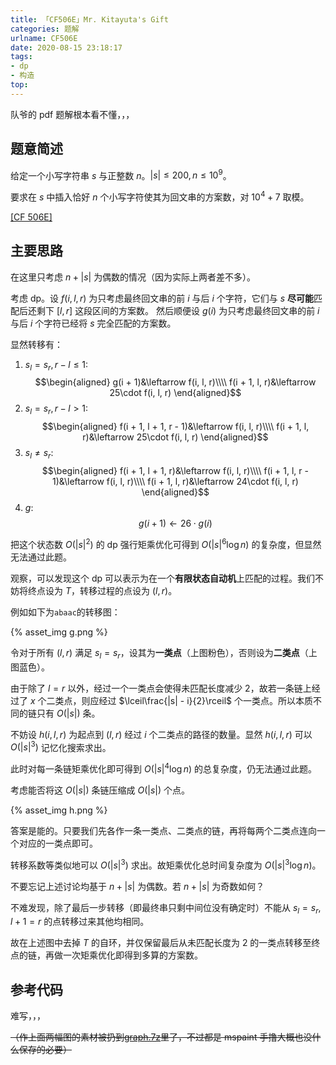 ```yaml
---
title: 「CF506E」Mr. Kitayuta's Gift
categories: 题解
urlname: CF506E
date: 2020-08-15 23:18:17
tags:
- dp
- 构造
top:
---
```


队爷的 pdf 题解根本看不懂，，，

## 题意简述

给定一个小写字符串 $s$ 与正整数 $n$。$|s|\le 200, n\le 10^9$。

要求在 $s$ 中插入恰好 $n$ 个小写字符使其为回文串的方案数，对 $10^4 + 7$ 取模。

[[CF 506E]](https://codeforces.com/problemset/problem/506/E)

<!-- more -->

## 主要思路

在这里只考虑 $n + |s|$ 为偶数的情况（因为实际上两者差不多）。

考虑 dp。设 $f(i, l, r)$ 为只考虑最终回文串的前 $i$ 与后 $i$ 个字符，它们与 $s$ **尽可能**匹配后还剩下 $[l, r]$ 这段区间的方案数。
然后顺便设 $g(i)$ 为只考虑最终回文串的前 $i$ 与后 $i$ 个字符已经将 $s$ 完全匹配的方案数。

显然转移有：
1. $s_l = s_r, r - l\le 1$:
$$\begin{aligned}
    g(i + 1)&\leftarrow f(i, l, r)\\\\
    f(i + 1, l, r)&\leftarrow 25\cdot f(i, l, r)
\end{aligned}$$
2. $s_l = s_r, r - l > 1$:
$$\begin{aligned}
    f(i + 1, l + 1, r - 1)&\leftarrow f(i, l, r)\\\\
    f(i + 1, l, r)&\leftarrow 25\cdot f(i, l, r)
\end{aligned}$$
3. $s_l \ne s_r$:
$$\begin{aligned}
    f(i + 1, l + 1, r)&\leftarrow f(i, l, r)\\\\
    f(i + 1, l, r - 1)&\leftarrow f(i, l, r)\\\\
    f(i + 1, l, r)&\leftarrow 24\cdot f(i, l, r)
\end{aligned}$$
4. $g$:
$$g(i + 1)\leftarrow 26\cdot g(i)$$

把这个状态数 $O(|s|^2)$ 的 dp 强行矩乘优化可得到 $O(|s|^6\log n)$ 的复杂度，但显然无法通过此题。

观察，可以发现这个 dp 可以表示为在一个**有限状态自动机**上匹配的过程。我们不妨将终点设为 $T$，转移过程的点设为 $(l, r)$。

例如如下为`abaac`的转移图：

{% asset_img g.png %}

令对于所有 $(l, r)$ 满足 $s_l = s_r$，设其为**一类点**（上图粉色），否则设为**二类点**（上图蓝色）。

由于除了 $l = r$ 以外，经过一个一类点会使得未匹配长度减少 $2$，故若一条链上经过了 $x$ 个二类点，则应经过 $\lceil\frac{|s| - i}{2}\rceil$ 个一类点。所以本质不同的链只有 $O(|s|)$ 条。

不妨设 $h(i, l, r)$ 为起点到 $(l, r)$ 经过 $i$ 个二类点的路径的数量。显然 $h(i, l, r)$ 可以 $O(|s|^3)$ 记忆化搜索求出。

此时对每一条链矩乘优化即可得到 $O(|s|^4\log n)$ 的总复杂度，仍无法通过此题。

考虑能否将这 $O(|s|)$ 条链压缩成 $O(|s|)$ 个点。

{% asset_img h.png %}

答案是能的。只要我们先各作一条一类点、二类点的链，再将每两个二类点连向一个对应的一类点即可。

转移系数等类似地可以 $O(|s|^3)$ 求出。故矩乘优化总时间复杂度为 $O(|s|^3\log n)$。

不要忘记上述讨论均基于 $n + |s|$ 为偶数。若 $n + |s|$ 为奇数如何？

不难发现，除了最后一步转移（即最终串只剩中间位没有确定时）不能从 $s_l = s_r, l + 1 = r$ 的点转移过来其他均相同。

故在上述图中去掉 $T$ 的自环，并仅保留最后从未匹配长度为 $2$ 的一类点转移至终点的链，再做一次矩乘优化即得到多算的方案数。

## 参考代码

难写，，，

~~（作上面两幅图的素材被扔到[graph.7z](./graph.7z)里了，不过都是 mspaint 手撸大概也没什么保存的必要）~~
